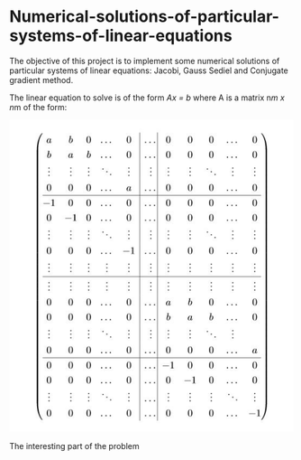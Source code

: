 # Numerical-solutions-of-particular-systems-of-linear-equations
The objective of this project is to implement some numerical solutions of particular systems of linear equations: Jacobi, Gauss Sediel and Conjugate gradient method.

The linear equation to solve is of the form *Ax = b* where A is a matrix n*m x n*m of the form:

![Image of matrix](https://github.com/mvrobles/Numerical-solutions-of-particular-systems-of-linear-equations/blob/main/Matrix.JPG)

The interesting part of the problem 
